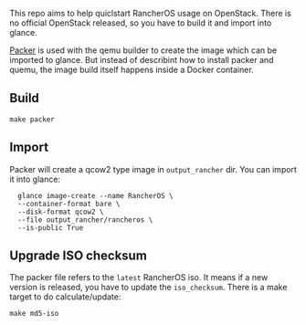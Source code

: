 This repo aims to help quiclstart RancherOS usage on OpenStack. 
There is no official OpenStack released, so you have to build it and import into glance.

[Packer](http://packer.io) is used with the qemu builder to create the image which can be imported to glance.
But instead of describint how to install packer and quemu, the image build itself happens inside a Docker container.

## Build

```
make packer
```

## Import
Packer will create a qcow2 type image in `output_rancher` dir. You can import it into glance:

```
  glance image-create --name RancherOS \
  --container-format bare \
  --disk-format qcow2 \
  --file output_rancher/rancheros \
  --is-public True
```

## Upgrade ISO checksum

The packer file refers to the `latest` RancherOS iso. It means if a new version is released, you have to update
the `iso_checksum`. There is a make target to do calculate/update:

```
make md5-iso
```
